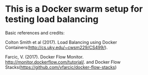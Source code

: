 # This is a Docker swarm setup for testing load balancing 

Basic references and credits:

Colton Smith et al (2017). Load Balancing using Docker Containers(http://cs.uky.edu/~cwsm229/CS499/).

Farcic, V. (2017). Docker Flow Monitor. http://monitor.dockerflow.com/tutorial/. and Docker Flow Stacks(https://github.com/vfarcic/docker-flow-stacks)